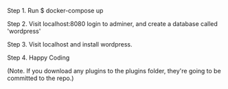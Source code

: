 Step 1.  Run $ docker-compose up

Step 2. Visit localhost:8080  login to adminer, and create a database called 'wordpress'

Step 3. Visit localhost   and install wordpress.

Step 4. Happy Coding

(Note. If you download any plugins to the plugins folder, they're going to be committed to the repo.)

